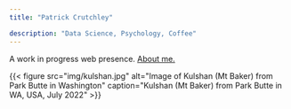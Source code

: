 ```yaml
---
title: "Patrick Crutchley"

description: "Data Science, Psychology, Coffee"
---
```


A work in progress web presence. [About me.](about.md)

{{< figure
    src="img/kulshan.jpg"
    alt="Image of Kulshan (Mt Baker) from Park Butte in Washington"
    caption="Kulshan (Mt Baker) from Park Butte in WA, USA, July 2022"
    >}}
